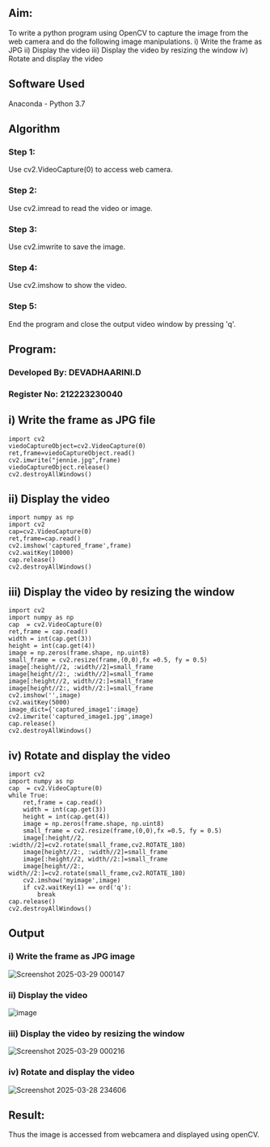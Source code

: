 ## Aim:
 
To write a python program using OpenCV to capture the image from the web camera and do the following image manipulations.
i) Write the frame as JPG 
ii) Display the video 
iii) Display the video by resizing the window
iv) Rotate and display the video

## Software Used
Anaconda - Python 3.7
## Algorithm
### Step 1:
Use cv2.VideoCapture(0) to access web camera.

### Step 2:
Use cv2.imread to read the video or image.

### Step 3:
Use cv2.imwrite to save the image.

### Step 4:
Use cv2.imshow to show the video.

### Step 5:
End the program and close the output video window by pressing 'q'.

## Program:

### Developed By: DEVADHAARINI.D
### Register No: 212223230040

## i) Write the frame as JPG file
```
import cv2
viedoCaptureObject=cv2.VideoCapture(0)
ret,frame=viedoCaptureObject.read()
cv2.imwrite("jennie.jpg",frame)
viedoCaptureObject.release()
cv2.destroyAllWindows()
```

## ii) Display the video
```
import numpy as np
import cv2
cap=cv2.VideoCapture(0)
ret,frame=cap.read()
cv2.imshow('captured_frame',frame)
cv2.waitKey(10000)
cap.release()
cv2.destroyAllWindows()
```

## iii) Display the video by resizing the window
```
import cv2
import numpy as np
cap  = cv2.VideoCapture(0)
ret,frame = cap.read()
width = int(cap.get(3))
height = int(cap.get(4))
image = np.zeros(frame.shape, np.uint8)
small_frame = cv2.resize(frame,(0,0),fx =0.5, fy = 0.5)
image[:height//2, :width//2]=small_frame
image[height//2:, :width//2]=small_frame
image[:height//2, width//2:]=small_frame
image[height//2:, width//2:]=small_frame
cv2.imshow('',image)
cv2.waitKey(5000)
image_dict={'captured_image1':image}
cv2.imwrite('captured_image1.jpg',image)
cap.release()
cv2.destroyAllWindows()
```

## iv) Rotate and display the video
```
import cv2
import numpy as np
cap  = cv2.VideoCapture(0)
while True:
    ret,frame = cap.read()
    width = int(cap.get(3))
    height = int(cap.get(4))
    image = np.zeros(frame.shape, np.uint8)
    small_frame = cv2.resize(frame,(0,0),fx =0.5, fy = 0.5)
    image[:height//2, :width//2]=cv2.rotate(small_frame,cv2.ROTATE_180)
    image[height//2:, :width//2]=small_frame
    image[:height//2, width//2:]=small_frame
    image[height//2:, width//2:]=cv2.rotate(small_frame,cv2.ROTATE_180)
    cv2.imshow('myimage',image)
    if cv2.waitKey(1) == ord('q'):
        break
cap.release()
cv2.destroyAllWindows()
```

## Output

### i) Write the frame as JPG image 
![Screenshot 2025-03-29 000147](https://github.com/user-attachments/assets/071c2ede-3028-4210-90c1-66eff22ecbdc)

### ii) Display the video
![image](https://github.com/user-attachments/assets/18cdefe2-1ed8-4a80-8770-0dd83fd2310f)


### iii) Display the video by resizing the window
![Screenshot 2025-03-29 000216](https://github.com/user-attachments/assets/c15b9185-8b11-464e-9192-50d76c1286a4)


### iv) Rotate and display the video
![Screenshot 2025-03-28 234606](https://github.com/user-attachments/assets/9fc6b4d9-5f52-4d77-8dbf-174032af8e8e)


## Result:
Thus the image is accessed from webcamera and displayed using openCV.
